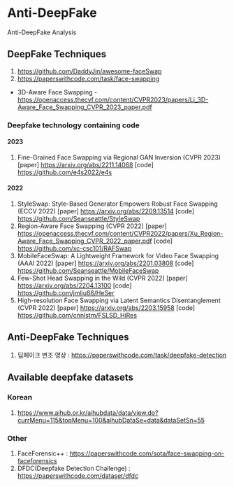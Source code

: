 # Anti-DeepFake
Anti-DeepFake Analysis

## DeepFake Techniques
1. https://github.com/DaddyJin/awesome-faceSwap
2. https://paperswithcode.com/task/face-swapping
  + 3D-Aware Face Swapping - https://openaccess.thecvf.com/content/CVPR2023/papers/Li_3D-Aware_Face_Swapping_CVPR_2023_paper.pdf
### Deepfake technology containing code
#### 2023
1. Fine-Grained Face Swapping via Regional GAN Inversion (CVPR 2023) [paper] https://arxiv.org/abs/2211.14068 [code] https://github.com/e4s2022/e4s
#### 2022
1. StyleSwap: Style-Based Generator Empowers Robust Face Swapping (ECCV 2022) [paper] https://arxiv.org/abs/2209.13514 [code] https://github.com/Seanseattle/StyleSwap
2. Region-Aware Face Swapping (CVPR 2022) [paper] https://openaccess.thecvf.com/content/CVPR2022/papers/Xu_Region-Aware_Face_Swapping_CVPR_2022_paper.pdf [code] https://github.com/xc-csc101/RAFSwap
3. MobileFaceSwap: A Lightweight Framework for Video Face Swapping (AAAI 2022) [paper] https://arxiv.org/abs/2201.03808 [code] https://github.com/Seanseattle/MobileFaceSwap
4. Few-Shot Head Swapping in the Wild (CVPR 2022) [paper] https://arxiv.org/abs/2204.13100 [code] https://github.com/jmliu88/HeSer
5. High-resolution Face Swapping via Latent Semantics Disentanglement (CVPR 2022) [paper] https://arxiv.org/abs/2203.15958 [code] https://github.com/cnnlstm/FSLSD_HiRes

## Anti-DeepFake Techniques
1. 딥페이크 변조 영상 : https://paperswithcode.com/task/deepfake-detection

## Available deepfake datasets

### Korean
1. https://www.aihub.or.kr/aihubdata/data/view.do?currMenu=115&topMenu=100&aihubDataSe=data&dataSetSn=55

### Other
1. FaceForensic++ : https://paperswithcode.com/sota/face-swapping-on-faceforensics
2. DFDC(Deepfake Detection Challenge) : https://paperswithcode.com/dataset/dfdc
